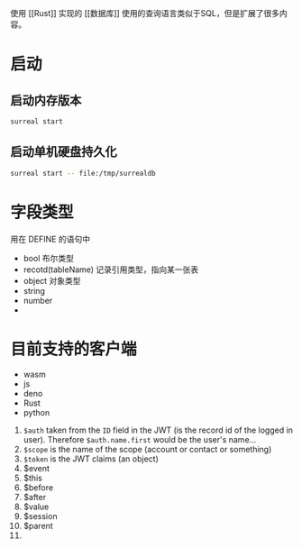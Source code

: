 使用 [[Rust]] 实现的 [[数据库]]
使用的查询语言类似于SQL，但是扩展了很多内容。

# 启动
## 启动内存版本
```bash
surreal start
```

## 启动单机硬盘持久化
```bash
surreal start -- file:/tmp/surrealdb
```

# 字段类型
用在 DEFINE 的语句中
- bool 布尔类型
- recotd(tableName) 记录引用类型，指向某一张表
- object 对象类型
- string 
- number 
- 
# 目前支持的客户端
- wasm
- js
- deno
- Rust
- python

1. `$auth` taken from the `ID` field in the JWT (is the record id of the logged in user). Therefore `$auth.name.first` would be the user's name... 
2. `$scope` is the name of the scope (account or contact or something) 
3. `$token` is the JWT claims (an object)
4. $event
5. $this
6. $before
7. $after
8. $value
9. $session
10. $parent
11. 